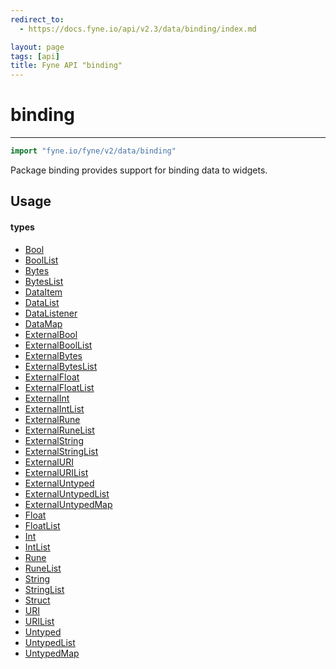 ```yaml
---
redirect_to:
  - https://docs.fyne.io/api/v2.3/data/binding/index.md

layout: page
tags: [api]
title: Fyne API "binding"
---
```



# binding
---
```go
import "fyne.io/fyne/v2/data/binding"
```

Package binding provides support for binding data to widgets.

## Usage

#### types

 * [Bool](bool.html)
 * [BoolList](boollist.html)
 * [Bytes](bytes.html)
 * [BytesList](byteslist.html)
 * [DataItem](dataitem.html)
 * [DataList](datalist.html)
 * [DataListener](datalistener.html)
 * [DataMap](datamap.html)
 * [ExternalBool](externalbool.html)
 * [ExternalBoolList](externalboollist.html)
 * [ExternalBytes](externalbytes.html)
 * [ExternalBytesList](externalbyteslist.html)
 * [ExternalFloat](externalfloat.html)
 * [ExternalFloatList](externalfloatlist.html)
 * [ExternalInt](externalint.html)
 * [ExternalIntList](externalintlist.html)
 * [ExternalRune](externalrune.html)
 * [ExternalRuneList](externalrunelist.html)
 * [ExternalString](externalstring.html)
 * [ExternalStringList](externalstringlist.html)
 * [ExternalURI](externaluri.html)
 * [ExternalURIList](externalurilist.html)
 * [ExternalUntyped](externaluntyped.html)
 * [ExternalUntypedList](externaluntypedlist.html)
 * [ExternalUntypedMap](externaluntypedmap.html)
 * [Float](float.html)
 * [FloatList](floatlist.html)
 * [Int](int.html)
 * [IntList](intlist.html)
 * [Rune](rune.html)
 * [RuneList](runelist.html)
 * [String](string.html)
 * [StringList](stringlist.html)
 * [Struct](struct.html)
 * [URI](uri.html)
 * [URIList](urilist.html)
 * [Untyped](untyped.html)
 * [UntypedList](untypedlist.html)
 * [UntypedMap](untypedmap.html)

